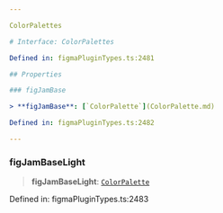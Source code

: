 ```yaml
---

ColorPalettes

# Interface: ColorPalettes

Defined in: figmaPluginTypes.ts:2481

## Properties

### figJamBase

> **figJamBase**: [`ColorPalette`](ColorPalette.md)

Defined in: figmaPluginTypes.ts:2482

---
```


### figJamBaseLight

> **figJamBaseLight**: [`ColorPalette`](ColorPalette.md)

Defined in: figmaPluginTypes.ts:2483
